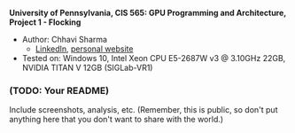 **University of Pennsylvania, CIS 565: GPU Programming and Architecture,
Project 1 - Flocking**

* Author: Chhavi Sharma
  * [LinkedIn](https://www.linkedin.com/in/chhavi275/), [personal website](https://www.grasp.upenn.edu/people/chhavi-sharma)
* Tested on: Windows 10, Intel Xeon CPU E5-2687W v3 @ 3.10GHz 22GB, NVIDIA TITAN V 12GB (SIGLab-VR1)

### (TODO: Your README)

Include screenshots, analysis, etc. (Remember, this is public, so don't put
anything here that you don't want to share with the world.)
